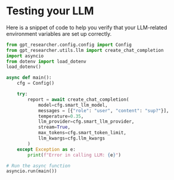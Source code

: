 # Testing your LLM

Here is a snippet of code to help you verify that your LLM-related environment variables are set up correctly.

```python
from gpt_researcher.config.config import Config
from gpt_researcher.utils.llm import create_chat_completion
import asyncio
from dotenv import load_dotenv
load_dotenv()

async def main():
    cfg = Config()

    try:
        report = await create_chat_completion(
            model=cfg.smart_llm_model,
            messages = [{"role": "user", "content": "sup?"}],
            temperature=0.35,
            llm_provider=cfg.smart_llm_provider,
            stream=True,
            max_tokens=cfg.smart_token_limit,
            llm_kwargs=cfg.llm_kwargs
        )
    except Exception as e:
        print(f"Error in calling LLM: {e}")

# Run the async function
asyncio.run(main())
```